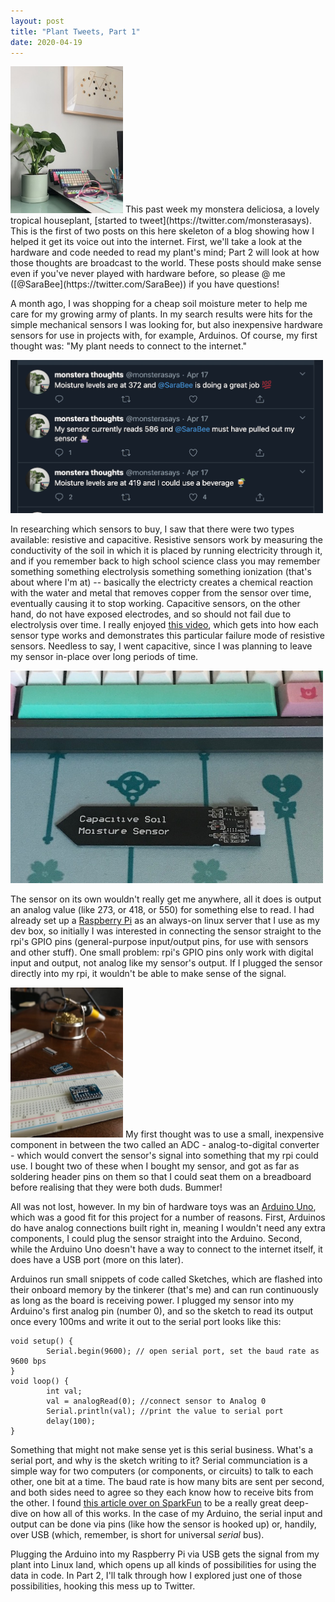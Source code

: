 ```yaml
---
layout: post
title: "Plant Tweets, Part 1"
date: 2020-04-19
---
```

<img src="/images/monstera.jpg" width="180" class="right" />
This past week my monstera deliciosa, a lovely tropical houseplant, [started to
tweet](https://twitter.com/monsterasays). This is the first of two posts on this here skeleton of a blog showing
how I helped it get its voice out into the internet. First, we'll take a look at the hardware and code
needed to read my plant's mind; Part 2 will look at how those thoughts are
broadcast to the world. These posts should make sense even if you've never
played with hardware before, so please @ me
([@SaraBee](https://twitter.com/SaraBee)) if you have questions!

A month ago, I was shopping for a cheap soil moisture meter to help me care
for my growing army of plants. In my search results were hits for the simple
mechanical sensors I was looking for, but also inexpensive hardware sensors for use in
projects with, for example, Arduinos. Of course, my first thought was: "My
plant needs to connect to the internet."

<img src="/images/tweets.jpg" width="500" />

In researching which sensors to buy, I saw that there were two types
available: resistive and capacitive. Resistive sensors work by measuring the
conductivity of the soil in which it is placed by running electricity through
it, and if you remember back to
high school science class you may remember something something electrolysis
something something ionization (that's about where I'm at) -- basically the
electricty creates a chemical reaction with the water and metal that removes copper from the sensor
over time, eventually causing it to stop working. Capacitive sensors, on the other hand, do not have exposed
electrodes, and so should not fail due to electrolysis over time. I really
enjoyed [this video](https://www.youtube.com/watch?v=udmJyncDvw0), which gets into how each sensor type works and
demonstrates this particular failure mode of resistive sensors. Needless to
say, I went capacitive, since I was planning to leave my sensor in-place over
long periods of time.

<img src = "/images/sensor.jpg" width="500" />

The sensor on its own wouldn't really get me anywhere, all it does is output
an analog value (like 273, or 418, or 550) for something else to read. I had
already set up a [Raspberry
Pi](https://www.raspberrypi.org/products/raspberry-pi-3-model-b/) as an always-on linux server that I use as my
dev box, so initially I was interested in connecting the sensor straight to
the rpi's GPIO pins (general-purpose input/output pins, for use with sensors
and other stuff). One small problem: rpi's GPIO pins only work with digital
input and output, not analog like my sensor's output. If I plugged the sensor directly into my rpi, it wouldn't
be able to make sense of the signal.


<img src="/images/adc.jpg" width="180" class="right" />
My first thought was to use a small, inexpensive component in between the two
called an ADC - analog-to-digital converter - which would convert the sensor's
signal into something that my rpi could use. I bought two of these when
I bought my sensor, and got as far as soldering header pins on them so that
I could seat them on a breadboard before realising that they were both
duds. Bummer!

All was not lost, however. In my bin of hardware toys was an [Arduino
Uno](https://store.arduino.cc/usa/arduino-uno-rev3),
which was a good fit for this project for a number of reasons. First, Arduinos
do have analog connections built right in, meaning I wouldn't need any extra
components, I could plug the sensor straight into the Arduino. Second, while
the Arduino Uno doesn't have a way to connect to the internet itself, it does have
a USB port (more on this later).

Arduinos run small snippets of code called Sketches, which are flashed into
their onboard memory by the tinkerer (that's me) and can run continuously as long
as the board is receiving power. I plugged my sensor into my Arduino's first analog pin (number 0), and so the sketch to read its output once every 100ms and write it
out to the serial port looks like
this:

```arduino
void setup() {
        Serial.begin(9600); // open serial port, set the baud rate as 9600 bps
}
void loop() {
        int val;
        val = analogRead(0); //connect sensor to Analog 0
        Serial.println(val); //print the value to serial port
        delay(100);
}
```

Something that might not make sense yet is this serial business. What's
a serial port, and why is the sketch writing to it? Serial communciation is
a simple way for two computers (or components, or circuits) to talk to
each other, one bit at a time. The baud rate is how many bits are sent per
second, and both sides need to agree so they each know how to receive bits from the other. I found [this article over on SparkFun](https://learn.sparkfun.com/tutorials/serial-communication/all) to
be a really great deep-dive on how all of this works. In the case of my Arduino, the serial
input and output can be done via pins (like how the sensor is hooked up) or,
handily, over USB (which, remember, is short for universal *serial* bus).

Plugging the Arduino into my Raspberry Pi via USB gets the signal from my
plant into Linux land, which opens up all kinds of possibilities for using the
data in code. In Part 2, I'll talk through how I explored just one of those
possibilities, hooking this mess up to Twitter.



